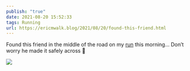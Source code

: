 ```yaml
---
publish: "true"
date: 2021-08-20 15:52:33
tags: Running
url: https://ericmwalk.blog/2021/08/20/found-this-friend.html
---
```


Found this friend in the middle of the road on my [run](https://www.strava.com/activities/5823850284) this morning… Don’t worry he made it safely across 🐢


![](https://ericmwalk.blog/uploads/2021/7646ec538f.jpg)